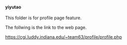 #### yiyutao

This folder is for profile page feature.

The follwing is the link to the web page.

https://cgi.luddy.indiana.edu/~team63/profile/profile.php

